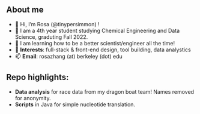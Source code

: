 ## About me
- 👋 Hi, I’m Rosa (@tinypersimmon) !
- 👀 I am a 4th year student studying Chemical Engineering and Data Science, graduting Fall 2022.
- 🌱 I am learning how to be a better scientist/engineer all the time!
- 💞️ **Interests**: full-stack & front-end design, tool building, data analystics
- 📫 **Email**: rosazhang (at) berkeley (dot) edu

## Repo highlights:
- **Data analysis** for race data from my dragon boat team! Names removed for anonymity.
- **Scripts** in Java for simple nucleotide translation.

<!---
tinypersimmon/tinypersimmon is a ✨ special ✨ repository because its `README.md` (this file) appears on your GitHub profile.
You can click the Preview link to take a look at your changes.
--->
